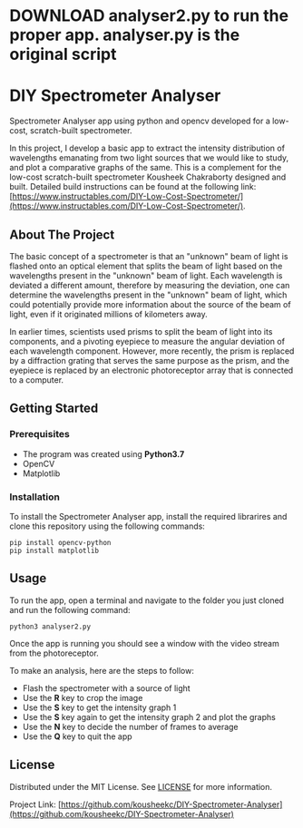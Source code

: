 # DOWNLOAD analyser2.py to run the proper app. analyser.py is the original script

# DIY Spectrometer Analyser
Spectrometer Analyser app using python and opencv developed for a low-cost, scratch-built spectrometer.

In this project, I develop a basic app to extract the intensity distribution of wavelengths emanating from two light sources that we would like to study, and plot a comparative graphs of the same. This is a complement for the low-cost scratch-built spectrometer Kousheek Chakraborty designed and built. Detailed build instructions can be found at the following link: [https://www.instructables.com/DIY-Low-Cost-Spectrometer/](https://www.instructables.com/DIY-Low-Cost-Spectrometer/). 

## About The Project
The basic concept of a spectrometer is that an "unknown" beam of light is flashed onto an optical element that splits the beam of light based on the wavelengths present in the "unknown" beam of light. Each wavelength is deviated a different amount, therefore by measuring the deviation, one can determine the wavelengths present in the "unknown" beam of light, which could potentially provide more information about the source of the beam of light, even if it originated millions of kilometers away.

In earlier times, scientists used prisms to split the beam of light into its components, and a pivoting eyepiece to measure the angular deviation of each wavelength component. However, more recently, the prism is replaced by a diffraction grating that serves the same purpose as the prism, and the eyepiece is replaced by an electronic photoreceptor array that is connected to a computer. 

## Getting Started

### Prerequisites
* The program was created using **Python3.7**
* OpenCV
* Matplotlib

### Installation
To install the Spectrometer Analyser app, install the required librarires and clone this repository using the following commands:

```
pip install opencv-python
pip install matplotlib
```

## Usage
To run the app, open a terminal and navigate to the folder you just cloned and run the following command:
```
python3 analyser2.py
```
Once the app is running you should see a window with the video stream from the photoreceptor.

To make an analysis, here are the steps to follow:
* Flash the spectrometer with a source of light
* Use the **R** key to crop the image
* Use the **S** key to get the intensity graph 1
* Use the **S** key again to get the intensity graph 2 and plot the graphs
*  Use the **N** key to decide the number of frames to average
* Use the **Q** key to quit the app

## License
Distributed under the MIT License. See [LICENSE](LICENSE) for more information.

Project Link: [https://github.com/kousheekc/DIY-Spectrometer-Analyser](https://github.com/kousheekc/DIY-Spectrometer-Analyser)


